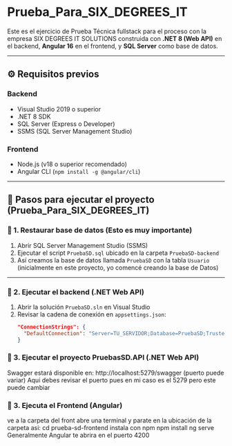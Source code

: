 # Prueba_Para_SIX_DEGREES_IT

Este es el ejercicio de Prueba Técnica fullstack para el proceso con la empresa SIX DEGREES IT SOLUTIONS construida con **.NET 8 (Web API)** en el backend, **Angular 16** en el frontend, y **SQL Server**
como base de datos.

---

## ⚙️ Requisitos previos

### Backend
- Visual Studio 2019 o superior
- .NET 8 SDK
- SQL Server (Express o Developer)
- SSMS (SQL Server Management Studio)

### Frontend
- Node.js (v18 o superior recomendado)
- Angular CLI (`npm install -g @angular/cli`)

---

## 🚀 Pasos para ejecutar el proyecto (Prueba_Para_SIX_DEGREES_IT)

### 🔹 1. Restaurar base de datos (Esto es muy importante)

1. Abrir SQL Server Management Studio (SSMS)
2. Ejecutar el script `PruebaSD.sql` ubicado en la carpeta `PruebaSD-backend`
3. Así creamos la base de datos llamada `PruebaSD` con la tabla `Usuario` (inicialmente en este proyecto, yo comencé creando la base de Datos)

---

### 🔹 2. Ejecutar el backend (.NET Web API)

1. Abrir la solución `PruebaSD.sln` en Visual Studio
2. Revisar la cadena de conexión en `appsettings.json`:
   ```json
   "ConnectionStrings": {
     "DefaultConnection": "Server=TU_SERVIDOR;Database=PruebaSD;Trusted_Connection=True;"  //Necesario que pongas TU_SERVIDOR de Base de Datos para garantizar el funcionamiento
   }
   
   
### 🔹 3. Ejecutar el proyecto PruebasSD.API (.NET Web API)

Swagger estará disponible en:
http://localhost:5279/swagger (puerto puede variar) Aqui debes revisar el puerto pues en mi caso es el 5279 pero este puede cambiar


### 🔹 3. Ejecuta el Frontend (Angular)
ve a la carpeta del front abre una terminal y parate en la ubicación de la carpeta asi: cd prueba-sd-frontend
instala con npm 
npm install
ng serve
Generalmente Angular te abrira en el puerto 4200

